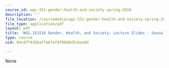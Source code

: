 ```yaml
---
course_id: wgs-151-gender-health-and-society-spring-2016
description: ''
file_location: /coursemedia/wgs-151-gender-health-and-society-spring-2016/04cd7f435baffa67efdf88d6d3cbeadd_MITWGS_151S16_Week7.pdf
file_type: application/pdf
layout: pdf
title: 'WGS.151S16 Gender, Health, and Society: Lecture Slides - Sexual Orientation'
type: course
uid: 04cd7f435baffa67efdf88d6d3cbeadd

---
```

None